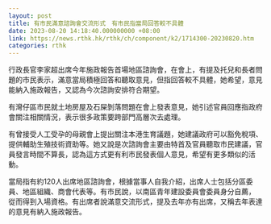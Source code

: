 ```yaml
---
layout: post
title: 有市民滿意諮詢會交流形式　有市民指當局回答較不具體
date: 2023-08-20 14:18:40.000000000 +08:00
link: https://news.rthk.hk/rthk/ch/component/k2/1714300-20230820.htm
categories: rthk
---
```


行政長官李家超出席今年施政報告首場地區諮詢會，在會上，有提及托兒和長者問題的市民表示，滿意當局積極回答和聽取意見，但指回答較不具體，她希望，意見能納入施政報告，又認為今次諮詢安排符合期望。

有灣仔區市民就土地房屋及石屎剝落問題在會上發表意見，她引述官員回應指政府會關注相關情況，表示很多政策要跨部門高層次去處理。

有曾接受人工受孕的母親會上提出關注本港生育議題，她建議政府可以豁免稅項、提供輔助生殖技術資助等。她又說是次諮詢會主要由特首及官員聽取市民建議，官員發言時間不算長，認為這方式更有利市民發表個人意見，希望有更多類似的活動。

當局指有約120人出席地區諮詢會，根據當事人自我介紹，出席人士包括分區委員、地區組織、商會代表等。有市民說，以南區青年建設委員會委員身分自薦， 從而得到入場資格。有出席者說滿意交流形式，提及去年亦有出席，又稱去年表達的意見有納入施政報告。
